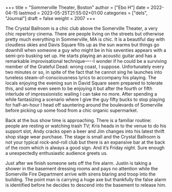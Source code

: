 +++
title = "Sommerville Theater, Boston"
author = ["Ebo H"]
date = 2022-04-15
lastmod = 2023-05-25T21:55:02+01:00
categories = ["dels", "Journal"]
draft = false
weight = 2007
+++

The Crystal Ballroom is a chic club above the Somerville Theater, a very chic repertory cinema. There are people living on the streets but otherwise pretty much everything in Sommerville, MA is chic. It is a beautiful day with cloudless skies and Davis Square fills up as the sun warms but things go downhill when someone a guy who might be in his seventies appears with a semi-pro busking set up. He starts playing an acoustic guitar and has a remarkable improvisational technique—--I wonder if he could be a surviving member of the Grateful Dead: wrong coast, I suppose. Unfortunately every two minutes or so, in spite of the fact that he cannot sing he launches into tuneless steam-of-consciousness lyrics to accompany his playing. The locals enjoying the evening sun in David Square seem prepared to tolerate this, and some even seem to be enjoying it but after the fourth or fifth interlude of impressionistic wailing I can take no more. After spending a while fantasizing a scenario where I give the guy fifty bucks to stop playing for half-an-hour I head off sauntering around the boulevards of Somerville before picking up some food from a chic organic supermarket.

Back at the bus show time is approaching. There is a familiar routine: people are resting or watching trash TV; Kris heads in to the venue to do his support slot, Andy cracks open a beer and Jim changes into his latest thrift shop stage wear purchase. The stage is small and the Crystal Ballroom is not your typical rock-and-roll club but there is an expansive bar at the back of the room which is always a good sign. And it’s Friday night. Sure enough a unexpectedly enthusiastic audience greets us.

Just after we finish someone sets off the fire alarm. Justin is taking a shower in the basement dressing rooms and pays no attention while the Somerville Fire Department arrive with sirens blaring and troop into the building. The point man is carrying a huge axe but thankfully the false alarm is identified before he decides to descend into the basement to release him.
